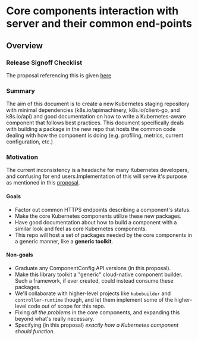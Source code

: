 # Core components interaction with server and their common end-points
## Overview
  ### Release Signoff Checklist
  The proposal referencing this is given [here](https://github.com/kubernetes/enhancements/blob/master/keps/sig-cluster-lifecycle/wgs/0032-create-a-k8s-io-component-repo.md#history-and-motivation)
  ### Summary
  The aim of this document is to create a new Kubernetes staging repository with minimal dependencies (k8s.io/apimachinery, k8s.io/client-go, and k8s.io/api) and good documentation on how to write a Kubernetes-aware component that follows best practices.
  This document specifically deals with building a package in the new repo that hosts the common code dealing with how the component is doing (e.g. profiling, metrics, current configuration, etc.)
  
  ### Motivation
  The current inconsistency is a headache for many Kubernetes developers, and confusing for end users.Implementation of this will serve it's purpose as mentioned in this [proposal](https://github.com/kubernetes/enhancements/blob/master/keps/sig-cluster-lifecycle/wgs/0032-create-a-k8s-io-component-repo.md#history-and-motivation).
  #### Goals
  - Factor out common HTTPS endpoints describing a component's status.
  - Make the core Kubernetes components utilize these new packages.
  - Have good documentation about how to build a component with a similar look and feel as core Kubernetes components.
  - This repo will host a set of packages needed by the core components in a generic manner, like a **generic toolkit**.
  #### Non-goals
  - Graduate any ComponentConfig API versions (in this proposal).
  - Make this library toolkit a "generic" cloud-native component builder. Such a framework, if ever created, could instead consume these packages.
  - We'll collaborate with higher-level projects like `kubebuilder` and `controller-runtime` though, and let them implement some of the higher-level code out of scope for this repo.
  - Fixing _all the problems_ in the core components, and expanding this beyond what's really necessary.
  - Specifying (in this proposal) _exactly how a Kubernetes component should function_.
